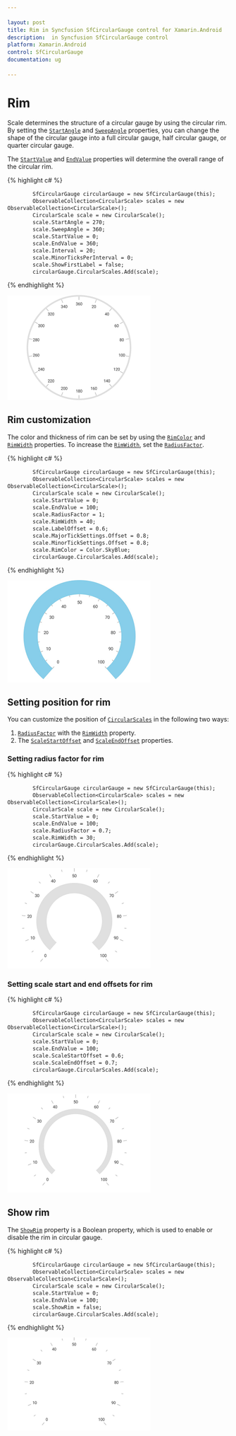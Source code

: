 ```yaml
---

layout: post
title: Rim in Syncfusion SfCircularGauge control for Xamarin.Android 
description:  in Syncfusion SfCircularGauge control
platform: Xamarin.Android
control: SfCircularGauge
documentation: ug

---
```


# Rim

Scale determines the structure of a circular gauge by using the circular rim. By setting the [`StartAngle`](https://help.syncfusion.com/cr/cref_files/xamarin-android/Syncfusion.SfGauge.Android~Com.Syncfusion.Gauges.SfCircularGauge.CircularScale~StartAngle.html) and [`SweepAngle`](https://help.syncfusion.com/cr/cref_files/xamarin-android/Syncfusion.SfGauge.Android~Com.Syncfusion.Gauges.SfCircularGauge.CircularScale~SweepAngle.html) properties, you can change the shape of the circular gauge into a full circular gauge, half circular gauge, or quarter circular gauge.

The [`StartValue`](https://help.syncfusion.com/cr/cref_files/xamarin-android/Syncfusion.SfGauge.Android~Com.Syncfusion.Gauges.SfCircularGauge.CircularScale~StartValue.html) and [`EndValue`](https://help.syncfusion.com/cr/cref_files/xamarin-android/Syncfusion.SfGauge.Android~Com.Syncfusion.Gauges.SfCircularGauge.CircularScale~EndValue.html) properties will determine the overall range of the circular rim.

{% highlight c# %}

            SfCircularGauge circularGauge = new SfCircularGauge(this);
            ObservableCollection<CircularScale> scales = new ObservableCollection<CircularScale>();
            CircularScale scale = new CircularScale();
            scale.StartAngle = 270;
            scale.SweepAngle = 360;
            scale.StartValue = 0;
            scale.EndValue = 360;
            scale.Interval = 20;
            scale.MinorTicksPerInterval = 0;
            scale.ShowFirstLabel = false;
            circularGauge.CircularScales.Add(scale);

{% endhighlight %}

![](rim_images/rim.png)

## Rim customization

The color and thickness of rim can be set by using the [`RimColor`](https://help.syncfusion.com/cr/cref_files/xamarin-android/Syncfusion.SfGauge.Android~Com.Syncfusion.Gauges.SfCircularGauge.CircularScale~RimColor.html) and [`RimWidth`](https://help.syncfusion.com/cr/cref_files/xamarin-android/Syncfusion.SfGauge.Android~Com.Syncfusion.Gauges.SfCircularGauge.CircularScale~RimWidth.html) properties. To increase the [`RimWidth`](https://help.syncfusion.com/cr/cref_files/xamarin-android/Syncfusion.SfGauge.Android~Com.Syncfusion.Gauges.SfCircularGauge.CircularScale~RimWidth.html), set the [`RadiusFactor`](https://help.syncfusion.com/cr/cref_files/xamarin-android/Syncfusion.SfGauge.Android~Com.Syncfusion.Gauges.SfCircularGauge.CircularScale~RadiusFactor.html).

{% highlight c# %}

            SfCircularGauge circularGauge = new SfCircularGauge(this);
            ObservableCollection<CircularScale> scales = new ObservableCollection<CircularScale>();
            CircularScale scale = new CircularScale();   
            scale.StartValue = 0;
            scale.EndValue = 100;
            scale.RadiusFactor = 1;
            scale.RimWidth = 40;
            scale.LabelOffset = 0.6;
            scale.MajorTickSettings.Offset = 0.8;
            scale.MinorTickSettings.Offset = 0.8;
            scale.RimColor = Color.SkyBlue;
            circularGauge.CircularScales.Add(scale); 

{% endhighlight %}

![](rim_images/rim-customization.png)

## Setting position for rim

You can customize the position of [`CircularScales`](https://help.syncfusion.com/cr/cref_files/xamarin-android/Syncfusion.SfGauge.Android~Com.Syncfusion.Gauges.SfCircularGauge.SfCircularGauge~CircularScales.html) in the following two ways:
1. [`RadiusFactor`](https://help.syncfusion.com/cr/cref_files/xamarin-android/Syncfusion.SfGauge.Android~Com.Syncfusion.Gauges.SfCircularGauge.CircularScale~RadiusFactor.html) with the [`RimWidth`](https://help.syncfusion.com/cr/cref_files/xamarin-android/Syncfusion.SfGauge.Android~Com.Syncfusion.Gauges.SfCircularGauge.CircularScale~RimWidth.html) property.
2. The [`ScaleStartOffset`](https://help.syncfusion.com/cr/cref_files/xamarin-android/Syncfusion.SfGauge.Android~Com.Syncfusion.Gauges.SfCircularGauge.CircularScale~ScaleStartOffset.html) and [`ScaleEndOffset`](https://help.syncfusion.com/cr/cref_files/xamarin-android/Syncfusion.SfGauge.Android~Com.Syncfusion.Gauges.SfCircularGauge.CircularScale~ScaleEndOffset.html) properties.

### Setting radius factor for rim

{% highlight c# %}

            SfCircularGauge circularGauge = new SfCircularGauge(this);
            ObservableCollection<CircularScale> scales = new ObservableCollection<CircularScale>();
            CircularScale scale = new CircularScale();   
            scale.StartValue = 0;
            scale.EndValue = 100;
            scale.RadiusFactor = 0.7;
            scale.RimWidth = 30;
            circularGauge.CircularScales.Add(scale);

{% endhighlight %}

![](rim_images/rim-offset.png)

### Setting scale start and end offsets for rim

{% highlight c# %}

            SfCircularGauge circularGauge = new SfCircularGauge(this);
            ObservableCollection<CircularScale> scales = new ObservableCollection<CircularScale>();
            CircularScale scale = new CircularScale();   
            scale.StartValue = 0;
            scale.EndValue = 100;
            scale.ScaleStartOffset = 0.6;
            scale.ScaleEndOffset = 0.7;
            circularGauge.CircularScales.Add(scale); 

{% endhighlight %}

![](rim_images/rim-start-end-offset.png)

## Show rim

The [`ShowRim`](https://help.syncfusion.com/cr/cref_files/xamarin-android/Syncfusion.SfGauge.Android~Com.Syncfusion.Gauges.SfCircularGauge.CircularScale~ShowRim.html) property is a Boolean property, which is used to enable or disable the rim in circular gauge.

{% highlight c# %}

            SfCircularGauge circularGauge = new SfCircularGauge(this);
            ObservableCollection<CircularScale> scales = new ObservableCollection<CircularScale>();
            CircularScale scale = new CircularScale();   
            scale.StartValue = 0;
            scale.EndValue = 100;
            scale.ShowRim = false;
            circularGauge.CircularScales.Add(scale);
    
{% endhighlight %}

![](rim_images/show-rim.png)



